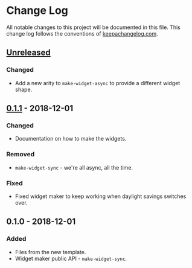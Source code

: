 # Change Log
All notable changes to this project will be documented in this file. This change log follows the conventions of [keepachangelog.com](http://keepachangelog.com/).

## [Unreleased]
### Changed
- Add a new arity to `make-widget-async` to provide a different widget shape.

## [0.1.1] - 2018-12-01
### Changed
- Documentation on how to make the widgets.

### Removed
- `make-widget-sync` - we're all async, all the time.

### Fixed
- Fixed widget maker to keep working when daylight savings switches over.

## 0.1.0 - 2018-12-01
### Added
- Files from the new template.
- Widget maker public API - `make-widget-sync`.

[Unreleased]: https://github.com/your-name/advent2018/compare/0.1.1...HEAD
[0.1.1]: https://github.com/your-name/advent2018/compare/0.1.0...0.1.1
